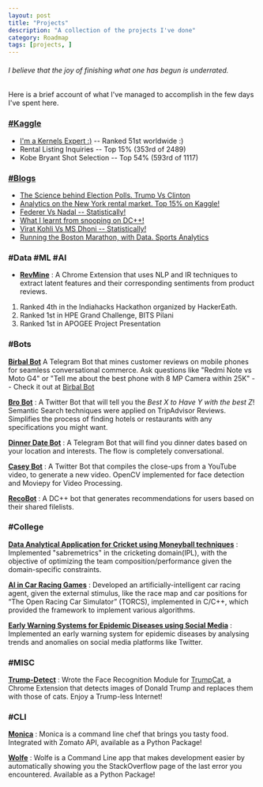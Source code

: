```yaml
---
layout: post
title: "Projects"
description: "A collection of the projects I've done"
category: Roadmap
tags: [projects, ]
---
```


###### I believe that the joy of *finishing what one has begun* is underrated.

Here is a brief account of what I've managed to accomplish in the few days I've spent here.

### [#Kaggle](https://www.kaggle.com/shubh24/)

 - [I'm a Kernels Expert :)](https://www.kaggle.com/shubh24/kernels) -- Ranked 51st worldwide :)
 - Rental Listing Inquiries -- Top 15% (353rd of 2489) 
 - Kobe Bryant Shot Selection -- Top 54% (593rd of 1117) 

### [#Blogs](https://shubh24.github.io/shubh24.github.com/blog)

 - [The Science behind Election Polls. Trump Vs Clinton](https://shubh24.github.io/shubh24.github.com/math/2016/11/12/The-science-behind-Election-Polls-Trump-Vs-Clinton.html)
 - [Analytics on the New York rental market. Top 15% on Kaggle!](https://shubh24.github.io/shubh24.github.com/math/2017/04/29/Analytics-on-the-New-York-rental-market-Top-17-on-Kaggle!.html)
 - [Federer Vs Nadal -- Statistically!](https://shubh24.github.io/shubh24.github.com/math/2017/04/12/Federer-Vs-Nadal-Statistically!.html)
 - [What I learnt from snooping on DC++!](https://shubh24.github.io/shubh24.github.com/math/2016/12/04/What-I-learnt-from-snooping-on-DC++!.html)
 - [Virat Kohli Vs MS Dhoni -- Statistically!](https://shubh24.github.io/shubh24.github.com/math/2016/11/21/Virat-Kohli-Vs-MS-Dhoni-Statistically!.html) 
 - [Running the Boston Marathon, with Data. Sports Analytics](https://shubh24.github.io/shubh24.github.com/math/2017/04/01/Running-the-Boston-Marathon,-with-Data!-Sports-Analytics.html)

### #Data #ML #AI

- [**RevMine**](https://bit.ly/revmine) : A Chrome Extension that uses NLP and IR techniques to extract latent features and their corresponding sentiments from product reviews.
 1. Ranked 4th in the Indiahacks Hackathon organized by HackerEath.
 2. Ranked 1st in HPE Grand Challenge, BITS Pilani
 3. Ranked 1st in APOGEE Project Presentation

### #Bots

[**Birbal Bot**](https://telegram.me/BirbalBot) A Telegram Bot that mines customer reviews on mobile phones for seamless conversational commerce. Ask questions like "Redmi Note vs Moto G4" or "Tell me about the best phone with 8 MP Camera within 25K" -- Check it out at [Birbal Bot](https://birbal.xyz)

[**Bro Bot**](https://twitter.com/search?q=%23AskBro) : A Twitter Bot that will tell you the *Best X to Have Y with the best Z*! Semantic Search techniques were applied on TripAdvisor Reviews. Simplifies the process of finding hotels or restaurants with any specifications you might want.

[**Dinner Date Bot**](https://telegram.me/dinnerdatebot) : A Telegram Bot that will find you dinner dates based on your location and interests. The flow is completely conversational.

[**Casey Bot**](https://twitter.com/search?q=%23CaseyBot) : A Twitter Bot that compiles the close-ups from a YouTube video, to generate a new video. OpenCV implemented for face detection and Moviepy for Video Processing.

[**RecoBot**](https://github.com/h4ck3rk3y/recobot) : A DC++ bot that generates recommendations for users based on their shared filelists. 


### #College

[**Data Analytical Application for Cricket using Moneyball techniques**](https://arxiv.org/submit/1479866/view) : Implemented "sabremetrics" in the cricketing domain(IPL), with the objective of optimizing the team composition/performance given the domain-specific constraints.

[**AI in Car Racing Games**](https://drive.google.com/open?id=1ZvGmaxpjYXiGTqSFGTuGkpussPrq8sG6Q40uqFbtb78) : Developed an artificially-intelligent car racing agent, given the external stimulus, like the race map and car positions for “The Open Racing Car Simulator” (TORCS), implemented in C/C++, which provided the framework to implement various algorithms.

[**Early Warning Systems for Epidemic Diseases using Social Media**](https://docs.google.com/document/d/1smK4jNKFrIHiifp0va9QpXRqzWK862HRY2ZKvjKlmOw/edit?usp=sharing) : Implemented an early warning system for epidemic diseases by analysing trends and anomalies on social media platforms like Twitter.

### #MISC

[**Trump-Detect**](https://github.com/shubh24/Trump-Detect) : Wrote the Face Recognition Module for [TrumpCat](https://chrome.google.com/webstore/detail/trumpcat/), a Chrome Extension that detects images of Donald Trump and replaces them with those of cats. Enjoy a Trump-less Internet!

### #CLI

[**Monica**](https://github.com/Zephrys/monica/) : Monica is a command line chef that brings you tasty food. Integrated with Zomato API, available as a Python Package!

[**Wolfe**](https://github.com/h4ck3rk3y/wolfe) : Wolfe is a Command Line app that makes development easier by automatically showing you the StackOverflow page of the last error you encountered. Available as a Python Package!
